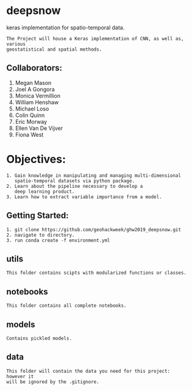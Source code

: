 # deepsnow
keras implementation for spatio-temporal data. 

```
The Project will house a Keras implementation of CNN, as well as, various 
geostatistical and spatial methods. 
```

## Collaborators:
1. Megan Mason
2. Joel A Gongora
3. Monica Vermillion
4. William Henshaw
5. Michael Loso
6. Colin Quinn
7. Eric Morway
8. Ellen Van De Vijver
9. Fiona West

# Objectives:
```
1. Gain knowledge in manipulating and managing multi-dimensional
   spatio-temporal datasets via python package.
2. Learn about the pipeline necessary to develop a
   deep learning product. 
3. Learn how to extract variable importance from a model. 
```
## Getting Started:

```
1. git clone https://github.com/geohackweek/ghw2019_deepsnow.git
2. navigate to directory. 
3. run conda create -f environment.yml

```

## utils
```
This folder contains scipts with modularized functions or classes. 
```
## notebooks
```
This folder contains all complete notebooks.
```
## models
```
Contains pickled models. 
```
## data
```
This folder will contain the data you need for this project: 
however it
will be ignored by the .gitignore.
```
